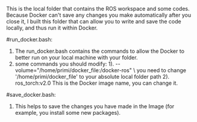 This is the local folder that contains the ROS workspace and some codes. Because Docker can't save any changes you make automatically after you close it, I built this folder that can allow you to write and save the code locally, and thus run it within Docker.


#run_docker.bash:
1. The run_docker.bash contains the commands to allow the Docker to better run on your local machine with your folder. 
2. some commands you should modify:
   1). --volume="/home/primi/docker_file:/docker-ros" \     you need to change '/home/primi/docker_file' to your absolute local folder path
   2). ros_torch:v2.0    This is the Docker image name, you can change it.

#save_docker.bash:
1. This helps to save the changes you have made in the Image (for example, you install some new packages).

   
   
